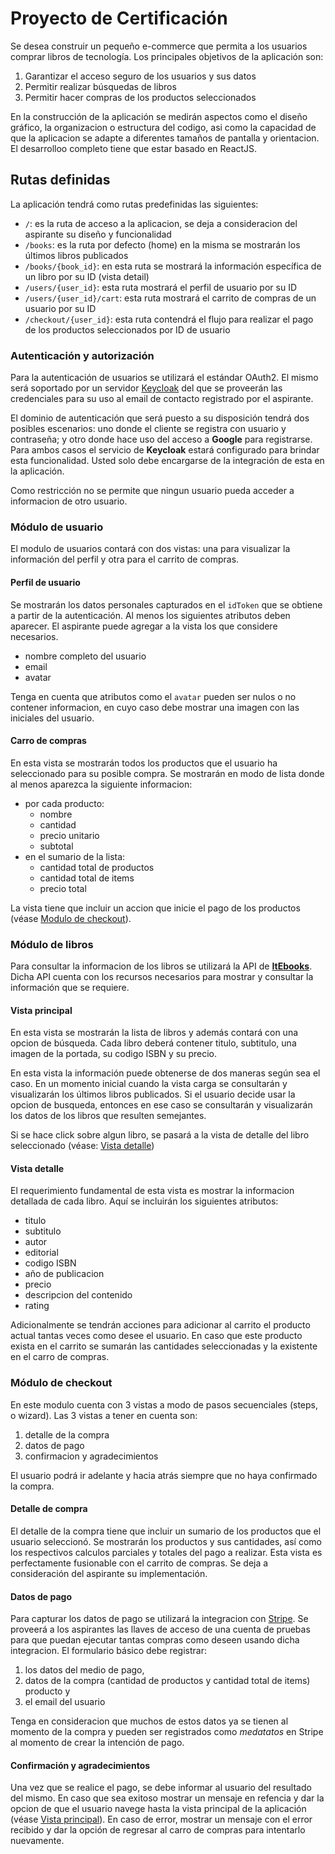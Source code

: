 # Proyecto de Certificación

Se desea construir un pequeño e-commerce que permita a los usuarios comprar libros de tecnología. Los principales objetivos de la aplicación son:

1. Garantizar el acceso seguro de los usuarios y sus datos
2. Permitir realizar búsquedas de libros
3. Permitir hacer compras de los productos seleccionados

En la construcción de la aplicación se medirán aspectos como el diseño gráfico, la organizacion o estructura del codigo, asi como la capacidad de que la aplicacion se adapte a diferentes tamaños de pantalla y orientacion. El desarrolloo completo tiene que estar basado en ReactJS.

## Rutas definidas

La aplicación tendrá como rutas predefinidas las siguientes:

- `/`: es la ruta de acceso a la aplicacion, se deja a consideracion del aspirante su diseño y funcionalidad
- `/books`: es la ruta por defecto (home) en la misma se mostrarán los últimos libros publicados
- `/books/{book_id}`: en esta ruta se mostrará la información específica de un libro por su ID (vista detail)
- `/users/{user_id}`: esta ruta mostrará el perfil de usuario por su ID
- `/users/{user_id}/cart`: esta ruta mostrará el carrito de compras de un usuario por su ID
- `/checkout/{user_id}`: esta ruta contendrá el flujo para realizar el pago de los productos seleccionados por ID de usuario

### Autenticación y autorización

Para la autenticación de usuarios se utilizará el estándar OAuth2. El mismo será soportado por un servidor [Keycloak](https://www.keycloak.org/) del que se proveerán las credenciales para su uso al email de contacto registrado por el aspirante.

El dominio de autenticación que será puesto a su disposición tendrá dos posibles escenarios: uno donde el cliente se registra con usuario y contraseña; y otro donde hace uso del acceso a **Google** para registrarse. Para ambos casos el servicio de **Keycloak** estará configurado para brindar esta funcionalidad. Usted solo debe encargarse de la integración de esta en la aplicación.

Como restricción no se permite que ningun usuario pueda acceder a informacion de otro usuario.

### Módulo de usuario

El modulo de usuarios contará con dos vistas: una para visualizar la información del perfil y otra para el carrito de compras.

#### Perfil de usuario

Se mostrarán los datos personales capturados en el `idToken` que se obtiene a partir de la autenticación. Al menos los siguientes atributos deben aparecer. El aspirante puede agregar a la vista los que considere necesarios.

- nombre completo del usuario
- email
- avatar

Tenga en cuenta que atributos como el `avatar` pueden ser nulos o no contener informacion, en cuyo caso debe mostrar una imagen con las iniciales del usuario.

#### Carro de compras

En esta vista se mostrarán todos los productos que el usuario ha seleccionado para su posible compra. Se mostrarán en modo de lista donde al menos aparezca la siguiente informacion:

- por cada producto:
  - nombre
  - cantidad
  - precio unitario
  - subtotal
- en el sumario de la lista:
  - cantidad total de productos
  - cantidad total de items
  - precio total

La vista tiene que incluir un accion que inicie el pago de los productos (véase [Modulo de checkout](#módulo-de-checkout)).

### Módulo de libros

Para consultar la informacion de los libros se utilizará la API de [**ItEbooks**](https://api.itbook.store/). Dicha API cuenta con los recursos necesarios para mostrar y consultar la información que se requiere.

#### Vista principal

En esta vista se mostrarán la lista de libros y además contará con una opcion de búsqueda. Cada libro deberá contener titulo, subtitulo, una imagen de la portada, su codigo ISBN y su precio.

En esta vista la información puede obtenerse de dos maneras según sea el caso. En un momento inicial cuando la vista carga se consultarán y visualizarán los últimos libros publicados. Si el usuario decide usar la opcion de busqueda, entonces en ese caso se consultarán y visualizarán los datos de los libros que resulten semejantes.

Si se hace click sobre algun libro, se pasará a la vista de detalle del libro seleccionado (véase: [Vista detalle](#vista-detalle))

#### Vista detalle

El requerimiento fundamental de esta vista es mostrar la informacion detallada de cada libro. Aquí se incluirán los siguientes atributos:

- titulo
- subtitulo
- autor
- editorial
- codigo ISBN
- año de publicacion
- precio
- descripcion del contenido
- rating

Adicionalmente se tendrán acciones para adicionar al carrito el producto actual tantas veces como desee el usuario. En caso que este producto exista en el carrito se sumarán las cantidades seleccionadas y la existente en el carro de compras.

### Módulo de checkout

En este modulo cuenta con 3 vistas a modo de pasos secuenciales (steps, o wizard). Las 3 vistas a tener en cuenta son:

1. detalle de la compra
2. datos de pago
3. confirmacion y agradecimientos

El usuario podrá ir adelante y hacia atrás siempre que no haya confirmado la compra.

#### Detalle de compra

El detalle de la compra tiene que incluir un sumario de los productos que el usuario seleccionó. Se mostrarán los productos y sus cantidades, así como los respectivos calculos parciales y totales del pago a realizar. Esta vista es perfectamente fusionable con el carrito de compras. Se deja a consideración del aspirante su implementación.

#### Datos de pago

Para capturar los datos de pago se utilizará la integracion con [Stripe](https://stripe.com/en-mx). Se proveerá a los aspirantes las llaves de acceso de una cuenta de pruebas para que puedan ejecutar tantas compras como deseen usando dicha integracion. El formulario básico debe registrar:

1. los datos del medio de pago,
2. datos de la compra (cantidad de productos y cantidad total de items) producto y
3. el email del usuario

Tenga en consideracion que muchos de estos datos ya se tienen al momento de la compra y pueden ser registrados como _medatatos_ en Stripe al momento de crear la intención de pago.

#### Confirmación y agradecimientos

Una vez que se realice el pago, se debe informar al usuario del resultado del mismo. En caso que sea exitoso mostrar un mensaje en refencia y dar la opcion de que el usuario navege hasta la vista principal de la aplicación (véase [Vista principal](#vista-principal)). En caso de error, mostrar un mensaje con el error recibido y dar la opción de regresar al carro de compras para intentarlo nuevamente.
